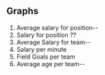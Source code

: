
## Graphs

1. Average salary for position--
2. Salary for position ??
3. Average Salary for team--
4. Salary per minute
5. Field Goals per team
6. Average age per team--